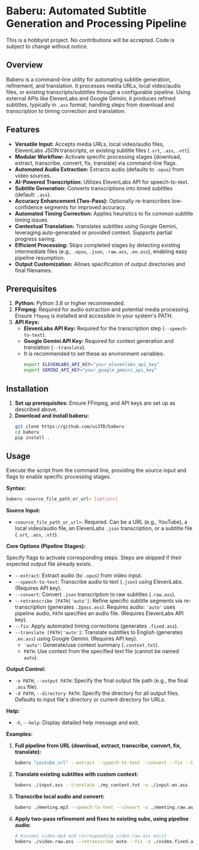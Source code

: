# Baberu: Automated Subtitle Generation and Processing Pipeline

This is a hobbyist project. No contributions will be accepted. Code is subject to change without notice.

## Overview

Baberu is a command-line utility for automating subtitle generation, refinement, and translation. It processes media URLs, local video/audio files, or existing transcripts/subtitles through a configurable pipeline. Using external APIs like ElevenLabs and Google Gemini, it produces refined subtitles, typically in `.ass` format, handling steps from download and transcription to timing correction and translation.

## Features

*   **Versatile Input:** Accepts media URLs, local video/audio files, ElevenLabs JSON transcripts, or existing subtitle files (`.srt`, `.ass`, `.vtt`).
*   **Modular Workflow:** Activate specific processing stages (download, extract, transcribe, convert, fix, translate) via command-line flags.
*   **Automated Audio Extraction:** Extracts audio (defaults to `.opus`) from video sources.
*   **AI-Powered Transcription:** Utilizes ElevenLabs API for speech-to-text.
*   **Subtitle Generation:** Converts transcriptions into timed subtitles (default: `.ass`).
*   **Accuracy Enhancement (Two-Pass):** Optionally re-transcribes low-confidence segments for improved accuracy.
*   **Automated Timing Correction:** Applies heuristics to fix common subtitle timing issues.
*   **Contextual Translation:** Translates subtitles using Google Gemini, leveraging auto-generated or provided context. Supports partial progress saving.
*   **Efficient Processing:** Skips completed stages by detecting existing intermediate files (e.g., `.opus`, `.json`, `.raw.ass`, `.en.ass`), enabling easy pipeline resumption.
*   **Output Customization:** Allows specification of output directories and final filenames.

## Prerequisites

1.  **Python:** Python 3.8 or higher recommended.
2.  **FFmpeg:** Required for audio extraction and potential media processing. Ensure `ffmpeg` is installed and accessible in your system's PATH.
3.  **API Keys:**
    *   **ElevenLabs API Key:** Required for the transcription step (`--speech-to-text`).
    *   **Google Gemini API Key:** Required for context generation and translation (`--translate`).
    *   It is recommended to set these as environment variables:
        ```bash
        export ELEVENLABS_API_KEY="your_elevenlabs_api_key"
        export GEMINI_API_KEY="your_google_gemini_api_key"
        ```

## Installation

1.  **Set up prerequisites:** Ensure FFmpeg, and API keys are set up as described above.
2.  **Download and install baberu:**
    ```bash
    git clone https://github.com/ui3TD/baberu
    cd baberu
    pip install .
    ```

## Usage

Execute the script from the command line, providing the source input and flags to enable specific processing stages.

**Syntax:**

```bash
baberu <source_file_path_or_url> [options]
```

**Source Input:**

*   `<source_file_path_or_url>`: Required. Can be a URL (e.g., YouTube), a local video/audio file, an ElevenLabs `.json` transcription, or a subtitle file (`.srt`, `.ass`, `.vtt`).

**Core Options (Pipeline Stages):**

Specify flags to activate corresponding steps. Steps are skipped if their expected output file already exists.

*   `--extract`: Extract audio (to `.opus`) from video input.
*   `--speech-to-text`: Transcribe audio to text (`.json`) using ElevenLabs. (Requires API key).
*   `--convert`: Convert `.json` transcription to raw subtitles (`.raw.ass`).
*   `--retranscribe [PATH|'auto']`: Refine specific subtitle segments via re-transcription (generates `.2pass.ass`). Requires audio: `'auto'` uses pipeline audio, `PATH` specifies an audio file. (Requires ElevenLabs API key).
*   `--fix`: Apply automated timing corrections (generates `.fixed.ass`).
*   `--translate [PATH|'auto']`: Translate subtitles to English (generates `.en.ass`) using Google Gemini. (Requires API key).
    *   `'auto'`: Generate/use context summary (`.context.txt`).
    *   `PATH`: Use context from the specified text file (cannot be named `auto`).

**Output Control:**

*   `-o PATH`, `--output PATH`: Specify the final output file path (e.g., the final `.ass` file).
*   `-d PATH`, `--directory PATH`: Specify the directory for all output files. Defaults to input file's directory or current directory for URLs.

**Help:**

*   `-h`, `--help`: Display detailed help message and exit.

**Examples:**

1.  **Full pipeline from URL (download, extract, transcribe, convert, fix, translate):**
    ```bash
    baberu "youtube_url" --extract --speech-to-text --convert --fix --translate auto -d ./output
    ```

2.  **Translate existing subtitles with custom context:**
    ```bash
    baberu ./input.ass --translate ./my_context.txt -o ./input.en.ass
    ```

3.  **Transcribe local audio and convert:**
    ```bash
    baberu ./meeting.mp3 --speech-to-text --convert -o ./meeting.raw.ass
    ```

4.  **Apply two-pass refinement and fixes to existing subs, using pipeline audio:**
    ```bash
    # Assumes video.mp4 and corresponding video.raw.ass exist
    baberu ./video.raw.ass --retranscribe auto --fix -o ./video.fixed.ass -d ./subs_dir
    ```
